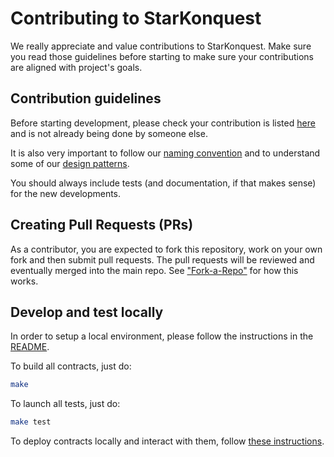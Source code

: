 Contributing to StarKonquest
=======

We really appreciate and value contributions to StarKonquest.
Make sure you read those guidelines before starting to make sure your contributions are aligned with project's goals.

## Contribution guidelines

Before starting development, please check your contribution is listed [here]()
and is not already being done by someone else.

It is also very important to follow our [naming convention](https://github.com/onlydustxyz/development-guidelines/blob/main/starknet/README.md#naming-convention) and to understand some of our [design patterns](https://github.com/onlydustxyz/development-guidelines/blob/main/starknet/README.md#design-patterns).

You should always include tests (and documentation, if that makes sense) for the new developments.

## Creating Pull Requests (PRs)

As a contributor, you are expected to fork this repository, work on your own fork and then submit pull requests. The pull requests will be reviewed and eventually merged into the main repo. See ["Fork-a-Repo"](https://help.github.com/articles/fork-a-repo/) for how this works.

## Develop and test locally

In order to setup a local environment, please follow the instructions in the [README](./README.md).

To build all contracts, just do:
```bash
make
```

To launch all tests, just do:
```bash
make test
```

To deploy contracts locally and interact with them, follow [these instructions](./scripts/README.md).
